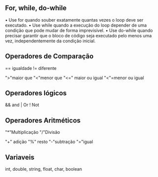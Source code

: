## For, while, do-while

• Use for quando souber exatamente quantas vezes o loop deve ser executado.
• Use while quando a execução do loop depender de uma condição que pode
mudar de forma imprevisível.
• Use do-while quando precisar garantir que o bloco de código seja executado pelo menos uma vez, independentemente da condição inicial.

## Operadores de Comparação

== igualdade
!= diferente

">"maior que
"<"menor que
"<=" maior ou igual
"<"=menor ou igual

## Operadores lógicos

&& and
| Or
! Not

## Operadores Aritméticos

"\*"Multiplicação
"/"Divisão

"+" adição
"%" resto
"-"subtração
"="igual

## Variaveis

int, double, string, float, char, boolean
